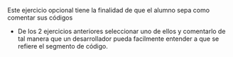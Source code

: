Este ejercicio opcional tiene la finalidad de que el alumno sepa como comentar sus códigos

* De los 2 ejercicios anteriores seleccionar uno de ellos y comentarlo de tal manera que un desarrollador 
pueda facilmente entender a que se refiere el segmento de código.